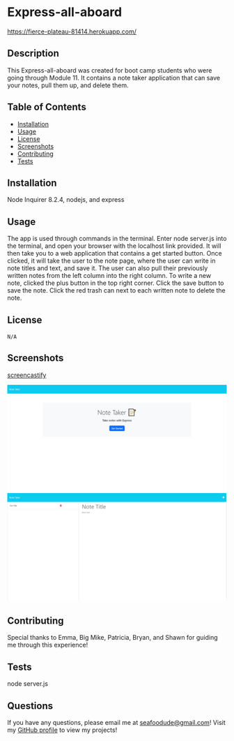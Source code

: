 # Express-all-aboard

https://fierce-plateau-81414.herokuapp.com/

  ## Description

  This Express-all-aboard was created for boot camp students who were going through Module 11. It contains a note taker application that can save your notes, pull them up, and delete them.

  ## Table of Contents

  * [Installation](#installation)
  * [Usage](#usage)
  * [License](#license)
  * [Screenshots](#screenshots)
  * [Contributing](#contributing)
  * [Tests](#tests)

  ## Installation

  Node Inquirer 8.2.4, nodejs, and express

  ## Usage

  The app is used through commands in the terminal. Enter node server.js into the terminal, and open your browser with the localhost link provided. It will then take you to a web application that contains a get started button. Once clicked, it will take the user to the note page, where the user can write in note titles and text, and save it. The user can also pull their previously written notes from the left column into the right column. To write a new note, clicked the plus button in the top right corner. Click the save button to save the note. Click the red trash can next to each written note to delete the note.

  ## License

    N/A
  ## Screenshots

  [screencastify](https://drive.google.com/file/d/1_E98hca4T4P-60rDpqPW2xUhX15Q4EuB/view)

  ![Screenshot of Initial Page](./Assets/noteTakerscreen.PNG)
  ![Screenshot of Note taking Page](./Assets/notesSS.PNG)

  ## Contributing

  Special thanks to Emma, Big Mike, Patricia, Bryan, and Shawn for guiding me through this experience!

  ## Tests

  node server.js

  ## Questions

  If you have any questions, please email me at seafoodude@gmail.com! Visit my [GitHub profile](https://github.com/seafoodude) to view my projects!
